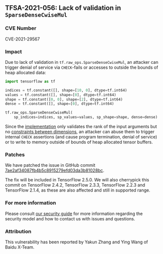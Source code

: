## TFSA-2021-056: Lack of validation in `SparseDenseCwiseMul`

### CVE Number
CVE-2021-29567

### Impact
Due to lack of validation in `tf.raw_ops.SparseDenseCwiseMul`, an attacker can
trigger denial of service via `CHECK`-fails or accesses to outside the bounds of
heap allocated data:

```python
import tensorflow as tf

indices = tf.constant([], shape=[10, 0], dtype=tf.int64)
values = tf.constant([], shape=[0], dtype=tf.int64)
shape = tf.constant([0, 0], shape=[2], dtype=tf.int64)
dense = tf.constant([], shape=[0], dtype=tf.int64)

tf.raw_ops.SparseDenseCwiseMul(
    sp_indices=indices, sp_values=values, sp_shape=shape, dense=dense)
```

Since the
[implementation](https://github.com/tensorflow/tensorflow/blob/38178a2f7a681a7835bb0912702a134bfe3b4d84/tensorflow/core/kernels/sparse_dense_binary_op_shared.cc#L68-L80)
only validates the rank of the input arguments but no [constraints between
dimensions](https://www.tensorflow.org/api_docs/python/tf/raw_ops/SparseDenseCwiseMul),
an attacker can abuse them to trigger internal `CHECK` assertions (and cause
program termination, denial of service) or to write to memory outside of bounds
of heap allocated tensor buffers.


### Patches
We have patched the issue in GitHub commit
[7ae2af34087fb4b5c8915279efd03da3b81028bc](https://github.com/tensorflow/tensorflow/commit/7ae2af34087fb4b5c8915279efd03da3b81028bc).

The fix will be included in TensorFlow 2.5.0. We will also cherrypick this
commit on TensorFlow 2.4.2, TensorFlow 2.3.3, TensorFlow 2.2.3 and TensorFlow
2.1.4, as these are also affected and still in supported range.

### For more information
Please consult [our security
guide](https://github.com/tensorflow/tensorflow/blob/master/SECURITY.md) for
more information regarding the security model and how to contact us with issues
and questions.

### Attribution
This vulnerability has been reported by Yakun Zhang and Ying Wang of Baidu
X-Team.
